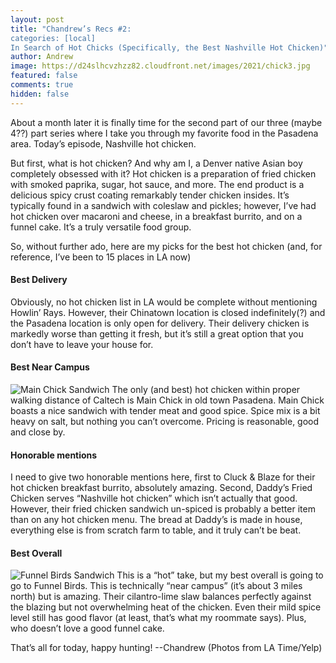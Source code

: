 ```yaml
---
layout: post
title: "Chandrew’s Recs #2:
categories: [local]
In Search of Hot Chicks (Specifically, the Best Nashville Hot Chicken)"
author: Andrew
image: https://d24slhcvzhzz82.cloudfront.net/images/2021/chick3.jpg
featured: false
comments: true
hidden: false
---
```


About a month later it is finally time for the second part of our three (maybe 4??) part series where I take you through my favorite food in the Pasadena area. Today’s episode, Nashville hot chicken.

But first, what is hot chicken? And why am I, a Denver native Asian boy completely obsessed with it?
Hot chicken is a preparation of fried chicken with smoked paprika, sugar, hot sauce, and more. The end product is a delicious spicy crust coating remarkably tender chicken insides. It’s typically found in a sandwich with coleslaw and pickles; however, I’ve had hot chicken over macaroni and cheese, in a breakfast burrito, and on a funnel cake. It’s a truly versatile food group.

So, without further ado, here are my picks for the best hot chicken (and, for reference, I’ve been to 15 places in LA now)

#### Best Delivery

Obviously, no hot chicken list in LA would be complete without mentioning Howlin’ Rays. However, their Chinatown location is closed indefinitely(?) and the Pasadena location is only open for delivery. Their delivery chicken is markedly worse than getting it fresh, but it’s still a great option that you don’t have to leave your house for.

#### Best Near Campus

![Main Chick Sandwich](https://d24slhcvzhzz82.cloudfront.net/images/2021/chick2.jpg)
The only (and best) hot chicken within proper walking distance of Caltech is Main Chick in old town Pasadena. Main Chick boasts a nice sandwich with tender meat and good spice. Spice mix is a bit heavy on salt, but nothing you can’t overcome. Pricing is reasonable, good and close by.

#### Honorable mentions

I need to give two honorable mentions here, first to Cluck & Blaze for their hot chicken breakfast burrito, absolutely amazing. Second, Daddy’s Fried Chicken serves “Nashville hot chicken” which isn’t actually that good. However, their fried chicken sandwich un-spiced is probably a better item than on any hot chicken menu. The bread at Daddy’s is made in house, everything else is from scratch farm to table, and it truly can’t be beat.

#### Best Overall

![Funnel Birds Sandwich](https://d24slhcvzhzz82.cloudfront.net/images/2021/chick1.jpg)
This is a “hot” take, but my best overall is going to go to Funnel Birds. This is technically “near campus” (it’s about 3 miles north) but is amazing. Their cilantro-lime slaw balances perfectly against the blazing but not overwhelming heat of the chicken. Even their mild spice level still has good flavor (at least, that’s what my roommate says). Plus, who doesn’t love a good funnel cake.

That’s all for today, happy hunting!
--Chandrew
(Photos from LA Time/Yelp)
